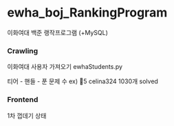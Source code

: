 # ewha_boj_RankingProgram

이화여대 백준 랭작프로그램 (+MySQL)

### Crawling

이화여대 사용자 가져오기
ewhaStudents.py

티어 - 핸들 - 푼 문제 수
ex) 💠5 celina324 1030개 solved

### Frontend

1차 껍데기 상태

